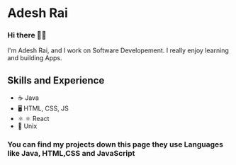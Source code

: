 # Adesh Rai

### Hi there 👋🏻
I'm Adesh Rai, and I work on Software Developement. I really enjoy learning and building Apps.

## Skills and Experience
- ☕️ Java
- 🖥 HTML, CSS, JS
- ⚛ ⚛️ React 
- 🐧 Unix

### You can find my projects down this page they use Languages like Java, HTML,CSS and JavaScript

